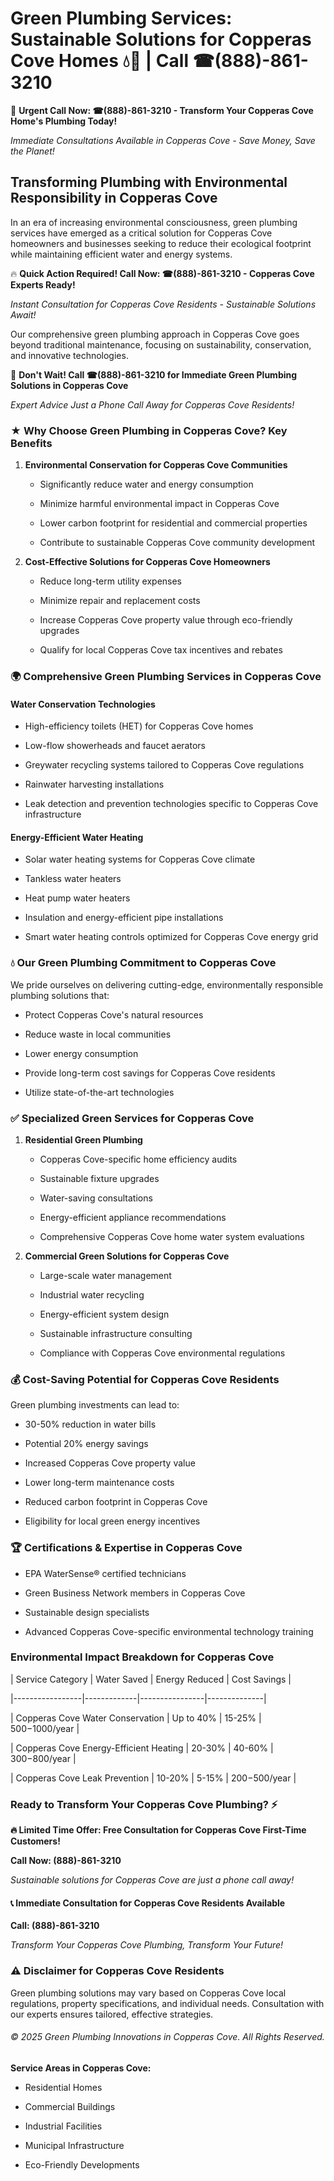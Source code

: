 # Green Plumbing Services: Sustainable Solutions for Copperas Cove Homes 💧🌿 | Call ☎(888)-861-3210

🚨 **Urgent Call Now: ☎(888)-861-3210 - Transform Your Copperas Cove Home's Plumbing Today!**
*Immediate Consultations Available in Copperas Cove - Save Money, Save the Planet!*

## Transforming Plumbing with Environmental Responsibility in Copperas Cove

In an era of increasing environmental consciousness, green plumbing services have emerged as a critical solution for Copperas Cove homeowners and businesses seeking to reduce their ecological footprint while maintaining efficient water and energy systems. 

🔥 **Quick Action Required! Call Now: ☎(888)-861-3210 - Copperas Cove Experts Ready!**
*Instant Consultation for Copperas Cove Residents - Sustainable Solutions Await!*

Our comprehensive green plumbing approach in Copperas Cove goes beyond traditional maintenance, focusing on sustainability, conservation, and innovative technologies.

🚨 **Don't Wait! Call ☎(888)-861-3210 for Immediate Green Plumbing Solutions in Copperas Cove**
*Expert Advice Just a Phone Call Away for Copperas Cove Residents!*

### ★ Why Choose Green Plumbing in Copperas Cove? Key Benefits

1. **Environmental Conservation for Copperas Cove Communities** 
   - Significantly reduce water and energy consumption
   - Minimize harmful environmental impact in Copperas Cove
   - Lower carbon footprint for residential and commercial properties
   - Contribute to sustainable Copperas Cove community development

2. **Cost-Effective Solutions for Copperas Cove Homeowners** 
   - Reduce long-term utility expenses
   - Minimize repair and replacement costs
   - Increase Copperas Cove property value through eco-friendly upgrades
   - Qualify for local Copperas Cove tax incentives and rebates

### 🌍 Comprehensive Green Plumbing Services in Copperas Cove

#### Water Conservation Technologies
- High-efficiency toilets (HET) for Copperas Cove homes
- Low-flow showerheads and faucet aerators
- Greywater recycling systems tailored to Copperas Cove regulations
- Rainwater harvesting installations
- Leak detection and prevention technologies specific to Copperas Cove infrastructure

#### Energy-Efficient Water Heating
- Solar water heating systems for Copperas Cove climate
- Tankless water heaters
- Heat pump water heaters
- Insulation and energy-efficient pipe installations
- Smart water heating controls optimized for Copperas Cove energy grid

### 💧 Our Green Plumbing Commitment to Copperas Cove

We pride ourselves on delivering cutting-edge, environmentally responsible plumbing solutions that:
- Protect Copperas Cove's natural resources
- Reduce waste in local communities
- Lower energy consumption
- Provide long-term cost savings for Copperas Cove residents
- Utilize state-of-the-art technologies

### ✅ Specialized Green Services for Copperas Cove

1. **Residential Green Plumbing**
   - Copperas Cove-specific home efficiency audits
   - Sustainable fixture upgrades
   - Water-saving consultations
   - Energy-efficient appliance recommendations
   - Comprehensive Copperas Cove home water system evaluations

2. **Commercial Green Solutions for Copperas Cove**
   - Large-scale water management
   - Industrial water recycling
   - Energy-efficient system design
   - Sustainable infrastructure consulting
   - Compliance with Copperas Cove environmental regulations

### 💰 Cost-Saving Potential for Copperas Cove Residents

Green plumbing investments can lead to:
- 30-50% reduction in water bills
- Potential 20% energy savings
- Increased Copperas Cove property value
- Lower long-term maintenance costs
- Reduced carbon footprint in Copperas Cove
- Eligibility for local green energy incentives

### 🏆 Certifications & Expertise in Copperas Cove

- EPA WaterSense® certified technicians
- Green Business Network members in Copperas Cove
- Sustainable design specialists
- Advanced Copperas Cove-specific environmental technology training

### Environmental Impact Breakdown for Copperas Cove

| Service Category | Water Saved | Energy Reduced | Cost Savings |
|-----------------|-------------|----------------|--------------|
| Copperas Cove Water Conservation | Up to 40% | 15-25% | $500-$1000/year |
| Copperas Cove Energy-Efficient Heating | 20-30% | 40-60% | $300-$800/year |
| Copperas Cove Leak Prevention | 10-20% | 5-15% | $200-$500/year |

### Ready to Transform Your Copperas Cove Plumbing? ⚡

**🔥 Limited Time Offer: Free Consultation for Copperas Cove First-Time Customers!**

**Call Now: (888)-861-3210**
*Sustainable solutions for Copperas Cove are just a phone call away!*

#### 📞 Immediate Consultation for Copperas Cove Residents Available

**Call: (888)-861-3210**
*Transform Your Copperas Cove Plumbing, Transform Your Future!*

### ⚠️ Disclaimer for Copperas Cove Residents

Green plumbing solutions may vary based on Copperas Cove local regulations, property specifications, and individual needs. Consultation with our experts ensures tailored, effective strategies.

###### © 2025 Green Plumbing Innovations in Copperas Cove. All Rights Reserved.

**Service Areas in Copperas Cove:** 
- Residential Homes
- Commercial Buildings
- Industrial Facilities
- Municipal Infrastructure
- Eco-Friendly Developments
